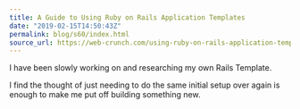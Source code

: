 ```yaml
---
title: A Guide to Using Ruby on Rails Application Templates
date: "2019-02-15T14:50:43Z"
permalink: blog/s60/index.html
source_url: https://web-crunch.com/using-ruby-on-rails-application-templates/
---
```


I have been slowly working on and researching my own Rails Template.

I find the thought of just needing to do the same initial setup over again is enough to make me put off building something new.
